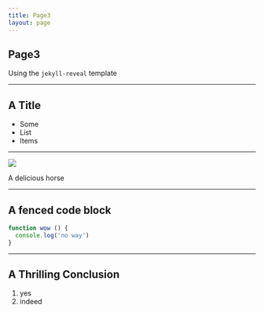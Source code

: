 ```yaml
---
title: Page3
layout: page
---
```


## Page3

Using the `jekyll-reveal` template

---

## A Title

* Some
* List
* Items

---

![](http://www.localriding.com/image-files/horse-full-1.jpg)

A delicious horse

---

## A fenced code block

```js
function wow () {
  console.log('no way')
}
```

---

## A Thrilling Conclusion

1. yes
2. indeed
